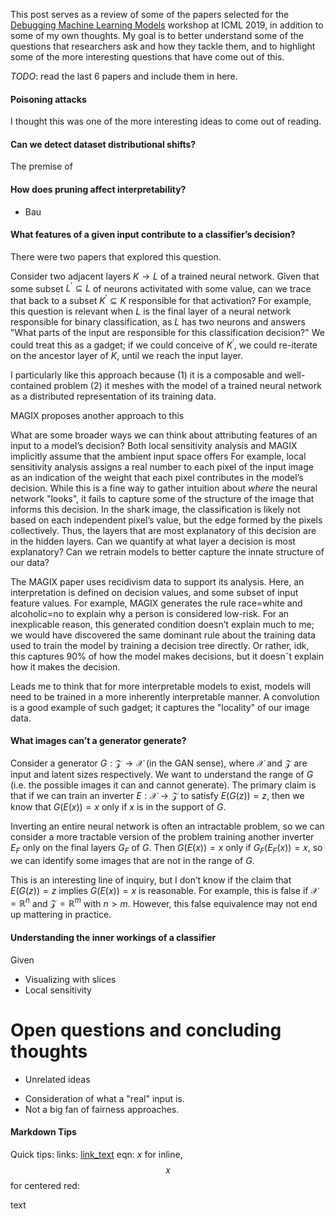 

This post serves as a review of some of the papers selected for the [Debugging Machine Learning Models](https://debug-ml-iclr2019.github.io/)
workshop at ICML 2019, in addition to some of my own thoughts. My goal is to better understand some of the questions that researchers
ask and how they tackle them, and to highlight some of the more interesting questions that have come out of this.

*TODO*: read the last 6 papers and include them in here.


#### Poisoning attacks

I thought this was one of the more interesting ideas to come out of reading. 

#### Can we detect dataset distributional shifts?

The premise of 

#### How does pruning affect interpretability?

 - Bau


#### What features of a given input contribute to a classifier’s decision?

There were two papers that explored this question. 

Consider two adjacent layers $K \to L$ of a trained neural network. Given that some subset $L^\prime \subseteq L$ of neurons activitated with some value,
can we trace that back to a subset $K^\prime \subseteq K$ responsible for that activation? For example, this question is relevant when $L$ is the
final layer of a neural network responsible for binary classification, as $L$ has two neurons and answers "What parts of the input are responsible for
this classification decision?" We could treat this as a gadget; if we could conceive of $K^\prime$, we could re-iterate on the ancestor layer of $K$,
until we reach the input layer.

I particularly like this approach because (1) it is a composable and well-contained problem (2) it meshes with the model of a trained neural network
as a distributed representation of its training data. 

MAGIX proposes another approach to this 

What are some broader ways we can think about attributing features of an input to a model’s decision? Both local sensitivity analysis and MAGIX
implicitly assume that the ambient input space offers For example, local sensitivity analysis assigns a real number to each pixel of the input image
as an indication of the weight that each pixel contributes in the model’s decision. While this is a fine way to gather intuition about *where* the neural network
"looks", it fails to capture some of the structure of the image that informs this decision. In the shark image, the classification is likely not
based on each independent pixel’s value, but the edge formed by the pixels collectively. Thus, the layers that are most explanatory of this decision are
in the hidden layers. Can we quantify at what layer a decision is most explanatory? Can we retrain models to better capture the innate structure of our data?

The MAGIX paper uses recidivism data to support its analysis. Here, an interpretation is defined on decision values, and some subset of input feature values.
For example, MAGIX generates the rule $\text{race=white and alcoholic=no}$ to explain why a person is considered $\text{low-risk}$. For an inexplicable reason,
this generated condition doesn’t explain much to me; we would have discovered the same dominant rule about the training data used to train the model by
training a decision tree directly. Or rather, idk, this captures 90% of how the model makes decisions, but it doesnˇt explain how it makes the decision.

Leads me to think that for more interpretable models to exist, models will need to be trained in a more inherently interpretable manner. A convolution is
a good example of such gadget; it captures the "locality" of our image data.

#### What images can’t a generator generate?

Consider a generator $G: \mathcal{Z} \to \mathcal{X}$ (in the GAN sense), where $\mathcal{X}$ and $\mathcal{Z}$ are input and latent sizes respectively.
We want to understand the range of $G$ (i.e. the possible images it can and cannot generate).
The primary claim is that if we can train an inverter $E: \mathcal{X} \to \mathcal{Z}$
to satisfy $E(G(z))=z$, then we know that $G(E(x)) = x$ only if $x$ is in the support of $G$.

Inverting an entire neural network is often an intractable problem, so we can consider a more tractable version of the problem training
another inverter $E_F$ only on the final layers $G_F$ of $G$. Then $G(E(x)) = x$ only if $G_F(E_F(x)) = x$, so we can identify some images that
are not in the range of $G$.

This is an interesting line of inquiry, but I don’t know if the claim that $E(G(z)) = z$ implies $G(E(x)) = x$ is reasonable. 
For example, this is false if $\mathcal{X} = \mathbb{R}^n$ and $\mathcal{Z} = \mathbb{R}^m$ with $n > m$.
However, this false equivalence may not end up mattering in practice.

#### Understanding the inner workings of a classifier

Given 
 - Visualizing with slices
 - Local sensitivity 



# Open questions and concluding thoughts

- Unrelated ideas
 * Consideration of what a "real" input is.
 * Not a big fan of fairness approaches.


#### Markdown Tips

Quick tips: 
links:    [link_text](url)
eqn:      $x$ for inline, $$x$$ for centered
red:      <div class="red">text</div>

